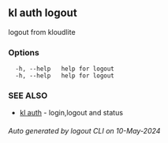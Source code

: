 ## kl auth logout

logout from kloudlite



### Options

```
  -h, --help   help for logout
  -h, --help   help for logout
```

### SEE ALSO

* [kl auth](kl_auth.md)  - login,logout and status

###### Auto generated by logout CLI on 10-May-2024
